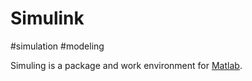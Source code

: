 # Simulink

\#simulation #modeling

Simuling is a package and work environment for [Matlab](Matlab.md).
